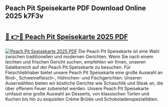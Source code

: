 ## Peach Pit Speisekarte PDF Download Online 2025 k7F3v

# <h2><a href="http://gc8kcpe.nevu.top/?p=Peach+Pit+Speisekarte">🔗 👉🔴 Peach Pit Speisekarte 2025 PDF</a></h2>

[![Peach Pit Speisekarte 2025 PDF](https://i.imgur.com/dBaPXMq.png)](http://gc8kcpe.nevu.top/?p=Peach+Pit+Speisekarte)
Die Peach Pit Speisekarte ist eine Wahl zwischen traditionellen und modernen Gerichten. Wenn Sie nach einem leichten und frischen Gericht suchen, empfehlen wir Ihnen, unseren Salatbereich auf der Peach Pit Speisekarte zu besuchen. Für Fleischliebhaber bietet unsere Peach Pit Speisekarte eine große Auswahl an Rind-, Schweinefleisch-, Hühnchen- und Fischgerichten. Unseren Auserwählten bieten wir köstliche Gerichte wie Schaschlik und Steak an, die über offenem Feuer zubereitet werden. Unsere Peach Pit Speisekarte umfasst eine große Auswahl an Desserts, von klassischen Torten und Kuchen bis hin zu exquisiten Crème Brûlée und Schokoladenspezialitäten.
